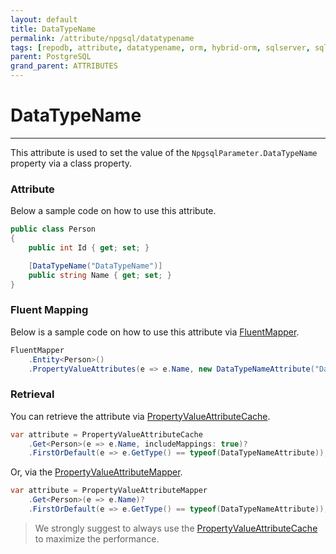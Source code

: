 ```yaml
---
layout: default
title: DataTypeName
permalink: /attribute/npgsql/datatypename
tags: [repodb, attribute, datatypename, orm, hybrid-orm, sqlserver, sqlite, mysql, postgresql]
parent: PostgreSQL
grand_parent: ATTRIBUTES
---
```


# DataTypeName

---

This attribute is used to set the value of the `NpgsqlParameter.DataTypeName` property via a class property.

### Attribute

Below a sample code on how to use this attribute.

```csharp
public class Person
{
    public int Id { get; set; }

    [DataTypeName("DataTypeName")]
    public string Name { get; set; }
}
```

### Fluent Mapping

Below is a sample code on how to use this attribute via [FluentMapper](/mapper/fluentmapper).

```csharp
FluentMapper
    .Entity<Person>()
    .PropertyValueAttributes(e => e.Name, new DataTypeNameAttribute("DataTypeName"));
```

### Retrieval

You can retrieve the attribute via [PropertyValueAttributeCache](/cacher/propertyvalueattributecache).

```csharp
var attribute = PropertyValueAttributeCache
    .Get<Person>(e => e.Name, includeMappings: true)?
    .FirstOrDefault(e => e.GetType() == typeof(DataTypeNameAttribute));
```

Or, via the [PropertyValueAttributeMapper](/mapper/propertyvalueattributemapper).

```csharp
var attribute = PropertyValueAttributeMapper
    .Get<Person>(e => e.Name)?
    .FirstOrDefault(e => e.GetType() == typeof(DataTypeNameAttribute));
```

> We strongly suggest to always use the [PropertyValueAttributeCache](/cacher/propertyvalueattributecache) to maximize the performance.
